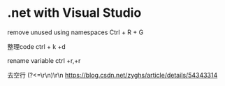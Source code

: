 # .net with Visual Studio

remove unused using namespaces
Ctrl + R + G

整理code ctrl + k +d

rename variable ctrl +r,+r 

去空行
(?<=\r\n)\r\n
https://blog.csdn.net/zyghs/article/details/54343314